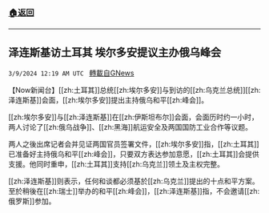 ###  [:house:返回](README.md)
---


## 泽连斯基访土耳其 埃尔多安提议主办俄乌峰会
`3/9/2024 12:19 AM UTC ` [轉載自GNews](https://gnews.org/articles/2378607)

【Now新闻台】[[zh:土耳其]]总统[[zh:埃尔多安]]与到访的[[zh:乌克兰总统]][[zh:泽连斯基]]会面，[[zh:埃尔多安]]提出主持俄乌和平[[zh:峰会]]。

[[zh:埃尔多安]]与[[zh:泽连斯基]]在[[zh:伊斯坦布尔]]会面，会面历时约一小时，两人讨论了[[zh:俄乌战争]]、[[zh:黑海]]航运安全及两国国防工业合作等议题。

两人之後出席记者会并见证两国官员签署文件，[[zh:埃尔多安]]指，[[zh:土耳其]]已准备好主持俄乌和平[[zh:峰会]]，只要双方表达参加意愿，[[zh:土耳其]]会提供支援。他同时重申，[[zh:土耳其]]支持[[zh:乌克兰]]领土及主权完整。

[[zh:泽连斯基]]则表示，任何和谈都必须基於[[zh:乌克兰]]提出的十点和平方案。至於稍後在[[zh:瑞士]]举办的和平[[zh:峰会]]，[[zh:泽连斯基]]指，不会邀请[[zh:俄罗斯]]参加。
